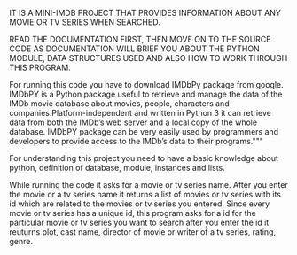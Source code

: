 IT IS A MINI-IMDB PROJECT THAT PROVIDES INFORMATION ABOUT ANY MOVIE OR TV SERIES WHEN SEARCHED.

READ THE DOCUMENTATION FIRST, THEN MOVE ON TO THE SOURCE CODE AS DOCUMENTATION WILL BRIEF YOU ABOUT THE PYTHON MODULE, DATA STRUCTURES USED AND ALSO HOW TO WORK THROUGH THIS PROGRAM.

For running this code you have to download IMDbPy package from google. IMDbPY is a Python package useful to retrieve and manage the data of the IMDb movie database about movies, people,
characters and companies.Platform-independent and written in Python 3 it can retrieve data from both the IMDb’s web server and a local copy of the whole database.
IMDbPY package can be very easily used by programmers and developers to provide access to the IMDb’s data to their programs."""

For understanding this project you need to have a basic knowledge about python, definition of database, module, instances and lists.

While running the code it asks for a movie or tv series name. After you enter the movie or a  tv series name it returns a list of movies or tv series with its id which are related to the
movies or tv series you entered. Since every movie or tv series has a unique id, this program asks for a id for the particular movie or tv series you want to search after you enter the id
it reuturns plot, cast name, director of movie or writer of a tv series, rating, genre.
